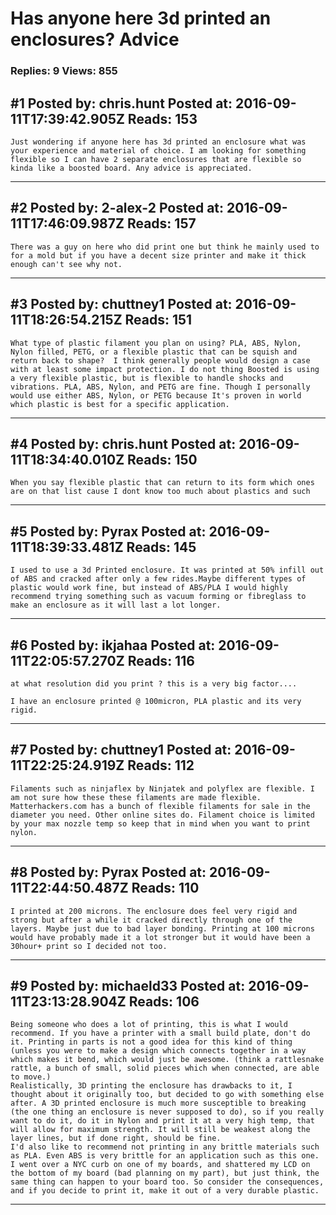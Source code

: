 # Has anyone here 3d printed an enclosures? Advice

### Replies: 9 Views: 855

## \#1 Posted by: chris.hunt Posted at: 2016-09-11T17:39:42.905Z Reads: 153

```
Just wondering if anyone here has 3d printed an enclosure what was your experience and material of choice. I am looking for something flexible so I can have 2 separate enclosures that are flexible so kinda like a boosted board. Any advice is appreciated.
```

---
## \#2 Posted by: 2-alex-2 Posted at: 2016-09-11T17:46:09.987Z Reads: 157

```
There was a guy on here who did print one but think he mainly used to for a mold but if you have a decent size printer and make it thick enough can't see why not.
```

---
## \#3 Posted by: chuttney1 Posted at: 2016-09-11T18:26:54.215Z Reads: 151

```
What type of plastic filament you plan on using? PLA, ABS, Nylon, Nylon filled, PETG, or a flexible plastic that can be squish and return back to shape?  I think generally people would design a case with at least some impact protection. I do not thing Boosted is using a very flexible plastic, but is flexible to handle shocks and vibrations. PLA, ABS, Nylon, and PETG are fine. Though I personally would use either ABS, Nylon, or PETG because It's proven in world which plastic is best for a specific application.
```

---
## \#4 Posted by: chris.hunt Posted at: 2016-09-11T18:34:40.010Z Reads: 150

```
When you say flexible plastic that can return to its form which ones are on that list cause I dont know too much about plastics and such
```

---
## \#5 Posted by: Pyrax Posted at: 2016-09-11T18:39:33.481Z Reads: 145

```
I used to use a 3d Printed enclosure. It was printed at 50% infill out of ABS and cracked after only a few rides.Maybe different types of plastic would work fine, but instead of ABS/PLA I would highly recommend trying something such as vacuum forming or fibreglass to make an enclosure as it will last a lot longer.
```

---
## \#6 Posted by: ikjahaa Posted at: 2016-09-11T22:05:57.270Z Reads: 116

```
at what resolution did you print ? this is a very big factor....

I have an enclosure printed @ 100micron, PLA plastic and its very rigid.
```

---
## \#7 Posted by: chuttney1 Posted at: 2016-09-11T22:25:24.919Z Reads: 112

```
Filaments such as ninjaflex by Ninjatek and polyflex are flexible. I am not sure how these these filaments are made flexible. Matterhackers.com has a bunch of flexible filaments for sale in the diameter you need. Other online sites do. Filament choice is limited by your max nozzle temp so keep that in mind when you want to print nylon.
```

---
## \#8 Posted by: Pyrax Posted at: 2016-09-11T22:44:50.487Z Reads: 110

```
I printed at 200 microns. The enclosure does feel very rigid and strong but after a while it cracked directly through one of the layers. Maybe just due to bad layer bonding. Printing at 100 microns would have probably made it a lot stronger but it would have been a 30hour+ print so I decided not too.
```

---
## \#9 Posted by: michaeld33 Posted at: 2016-09-11T23:13:28.904Z Reads: 106

```
Being someone who does a lot of printing, this is what I would recommend. If you have a printer with a small build plate, don't do it. Printing in parts is not a good idea for this kind of thing (unless you were to make a design which connects together in a way which makes it bend, which would just be awesome. (think a rattlesnake rattle, a bunch of small, solid pieces which when connected, are able to move.)
Realistically, 3D printing the enclosure has drawbacks to it, I thought about it originally too, but decided to go with something else after. A 3D printed enclosure is much more susceptible to breaking (the one thing an enclosure is never supposed to do), so if you really want to do it, do it in Nylon and print it at a very high temp, that will allow for maximum strength. It will still be weakest along the layer lines, but if done right, should be fine. 
I'd also like to recommend not printing in any brittle materials such as PLA. Even ABS is very brittle for an application such as this one. I went over a NYC curb on one of my boards, and shattered my LCD on the bottom of my board (bad planning on my part), but just think, the same thing can happen to your board too. So consider the consequences, and if you decide to print it, make it out of a very durable plastic.
```

---
